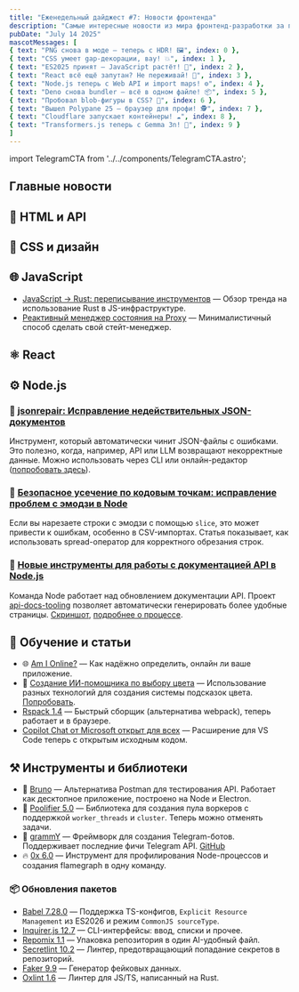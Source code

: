 ```yaml
---
title: "Еженедельный дайджест #7: Новости фронтенда"
description: "Самые интересные новости из мира фронтенд-разработки за последнюю неделю"
pubDate: "July 14 2025"
mascotMessages: [
{ text: "PNG снова в моде — теперь с HDR! 🖼️", index: 0 },
{ text: "CSS умеет gap-декорации, вау! 💥", index: 1 },
{ text: "ES2025 принят — JavaScript растёт! 🚀", index: 2 },
{ text: "React всё ещё запутан? Не переживай! 🧩", index: 3 },
{ text: "Node.js теперь с Web API и import maps! ⚙️", index: 4 },
{ text: "Deno снова bundler — всё в одном файле! 📦", index: 5 },
{ text: "Пробовал blob-фигуры в CSS? 🎨", index: 6 },
{ text: "Вышел Polypane 25 — браузер для профи! 🕵️", index: 7 },
{ text: "Cloudflare запускает контейнеры! ☁️", index: 8 },
{ text: "Transformers.js теперь с Gemma 3n! 🤖", index: 9 }
]
---
```


import TelegramCTA from '../../components/TelegramCTA.astro';

## Главные новости

<TelegramCTA/>

## 🧪 HTML и API

## 🎨 CSS и дизайн

## 🌐 JavaScript

- [JavaScript → Rust: переписывание инструментов](https://nodeweekly.com/link/171444/web) — Обзор тренда на использование Rust в JS-инфраструктуре.
- [Реактивный менеджер состояния на Proxy](https://nodeweekly.com/link/171445/web) — Минималистичный способ сделать свой стейт-менеджер.

## ⚛️ React

## ⚙️ Node.js
### 🧰 [jsonrepair: Исправление недействительных JSON-документов](https://nodeweekly.com/link/171417/web)
Инструмент, который автоматически чинит JSON-файлы с ошибками. Это полезно, когда, например, API или LLM возвращают некорректные данные. Можно использовать через CLI или онлайн-редактор ([попробовать здесь](https://nodeweekly.com/link/171418/web)).

### 🐛 [Безопасное усечение по кодовым точкам: исправление проблем с эмодзи в Node](https://nodeweekly.com/link/171425/web)
Если вы нарезаете строки с эмодзи с помощью `slice`, это может привести к ошибкам, особенно в CSV-импортах. Статья показывает, как использовать spread-оператор для корректного обрезания строк.

### 📄 [Новые инструменты для работы с документацией API в Node.js](https://nodeweekly.com/link/171421/web)
Команда Node работает над обновлением документации API. Проект [api-docs-tooling](https://nodeweekly.com/link/171422/web) позволяет автоматически генерировать более удобные страницы. [Скриншот](https://nodeweekly.com/link/171423/web), [подробнее о процессе](https://nodeweekly.com/link/171424/web).

## 🧠 Обучение и статьи
- 🌐 [Am I Online?](https://nodeweekly.com/link/171428/web) — Как надёжно определить, онлайн ли ваше приложение.
- 🎨 [Создание ИИ-помощника по выбору цвета](https://nodeweekly.com/link/171419/web) — Использование разных технологий для создания системы подсказок цвета. [Попробовать](https://nodeweekly.com/link/171420/web).
- [Rspack 1.4](https://nodeweekly.com/link/171446/web) — Быстрый сборщик (альтернатива webpack), теперь работает и в браузере.
- [Copilot Chat от Microsoft открыт для всех](https://nodeweekly.com/link/171447/web) — Расширение для VS Code теперь с открытым исходным кодом.


## ⚒️ Инструменты и библиотеки
- 🔧 [Bruno](https://nodeweekly.com/link/171429/web) — Альтернатива Postman для тестирования API. Работает как десктопное приложение, построено на Node и Electron.
- 🧵 [Poolifier 5.0](https://nodeweekly.com/link/171430/web) — Библиотека для создания пула воркеров с поддержкой `worker_threads` и `cluster`. Теперь можно отменять задачи.
- 🤖 [grammY](https://nodeweekly.com/link/171432/web) — Фреймворк для создания Telegram-ботов. Поддерживает последние фичи Telegram API. [GitHub](https://nodeweekly.com/link/171433/web)
- 🔥 [0x 6.0](https://nodeweekly.com/link/171434/web) — Инструмент для профилирования Node-процессов и создания flamegraph в одну команду.

### 📦 Обновления пакетов

- [Babel 7.28.0](https://nodeweekly.com/link/171435/web) — Поддержка TS-конфигов, `Explicit Resource Management` из ES2026 и режим `CommonJS sourceType`.
- [Inquirer.js 12.7](https://nodeweekly.com/link/171436/web) — CLI-интерфейсы: ввод, списки и прочее.
- [Repomix 1.1](https://nodeweekly.com/link/171437/web) — Упаковка репозитория в один AI-удобный файл.
- [Secretlint 10.2](https://nodeweekly.com/link/171438/web) — Линтер, предотвращающий попадание секретов в репозиторий.
- [Faker 9.9](https://nodeweekly.com/link/171439/web) — Генератор фейковых данных.
- [Oxlint 1.6](https://nodeweekly.com/link/171440/web) — Линтер для JS/TS, написанный на Rust.
